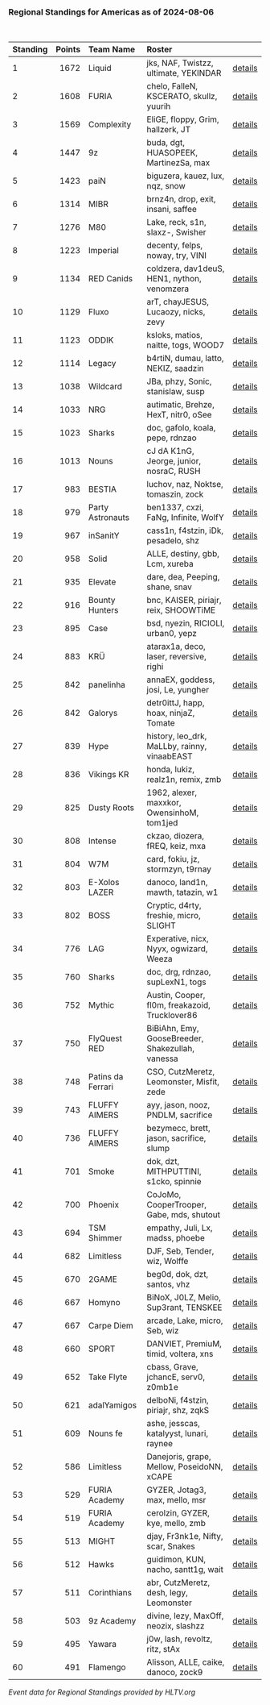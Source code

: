 ### Regional Standings for Americas as of 2024-08-06<br />
<br />

| Standing | Points | Team Name         | Roster                                           |                                                                                        |
| :- | -: | :- | :- | :- |
| 1        |   1672 | Liquid            | jks, NAF, Twistzz, ultimate, YEKINDAR            | [details](details/0009--liquid--jks-naf-twistzz-ultimate-yekindar.md)                  |
| 2        |   1608 | FURIA             | chelo, FalleN, KSCERATO, skullz, yuurih          | [details](details/0012--furia--chelo-fallen-kscerato-skullz-yuurih.md)                 |
| 3        |   1569 | Complexity        | EliGE, floppy, Grim, hallzerk, JT                | [details](details/0014--complexity--elige-floppy-grim-hallzerk-jt.md)                  |
| 4        |   1447 | 9z                | buda, dgt, HUASOPEEK, MartinezSa, max            | [details](details/0016--9z--buda-dgt-huasopeek-martinezsa-max.md)                      |
| 5        |   1423 | paiN              | biguzera, kauez, lux, nqz, snow                  | [details](details/0019--pain--biguzera-kauez-lux-nqz-snow.md)                          |
| 6        |   1314 | MIBR              | brnz4n, drop, exit, insani, saffee               | [details](details/0025--mibr--brnz4n-drop-exit-insani-saffee.md)                       |
| 7        |   1276 | M80               | Lake, reck, s1n, slaxz-, Swisher                 | [details](details/0027--m80--lake-reck-s1n-slaxz--swisher.md)                          |
| 8        |   1223 | Imperial          | decenty, felps, noway, try, VINI                 | [details](details/0030--imperial--decenty-felps-noway-try-vini.md)                     |
| 9        |   1134 | RED Canids        | coldzera, dav1deuS, HEN1, nython, venomzera      | [details](details/0039--red_canids--coldzera-dav1deus-hen1-nython-venomzera.md)        |
| 10       |   1129 | Fluxo             | arT, chayJESUS, Lucaozy, nicks, zevy             | [details](details/0040--fluxo--art-chayjesus-lucaozy-nicks-zevy.md)                    |
| 11       |   1123 | ODDIK             | ksloks, matios, naitte, togs, WOOD7              | [details](details/0042--oddik--ksloks-matios-naitte-togs-wood7.md)                     |
| 12       |   1114 | Legacy            | b4rtiN, dumau, latto, NEKIZ, saadzin             | [details](details/0045--legacy--b4rtin-dumau-latto-nekiz-saadzin.md)                   |
| 13       |   1038 | Wildcard          | JBa, phzy, Sonic, stanislaw, susp                | [details](details/0054--wildcard--jba-phzy-sonic-stanislaw-susp.md)                    |
| 14       |   1033 | NRG               | autimatic, Brehze, HexT, nitr0, oSee             | [details](details/0055--nrg--autimatic-brehze-hext-nitr0-osee.md)                      |
| 15       |   1023 | Sharks            | doc, gafolo, koala, pepe, rdnzao                 | [details](details/0056--sharks--doc-gafolo-koala-pepe-rdnzao.md)                       |
| 16       |   1013 | Nouns             | cJ dA K1nG, Jeorge, junior, nosraC, RUSH         | [details](details/0061--nouns--cj_da_k1ng-jeorge-junior-nosrac-rush.md)                |
| 17       |    983 | BESTIA            | luchov, naz, Noktse, tomaszin, zock              | [details](details/0068--bestia--luchov-naz-noktse-tomaszin-zock.md)                    |
| 18       |    979 | Party Astronauts  | ben1337, cxzi, FaNg, Infinite, WolfY             | [details](details/0070--party_astronauts--ben1337-cxzi-fang-infinite-wolfy.md)         |
| 19       |    967 | inSanitY          | cass1n, f4stzin, iDk, pesadelo, shz              | [details](details/0071--insanity--cass1n-f4stzin-idk-pesadelo-shz.md)                  |
| 20       |    958 | Solid             | ALLE, destiny, gbb, Lcm, xureba                  | [details](details/0076--solid--alle-destiny-gbb-lcm-xureba.md)                         |
| 21       |    935 | Elevate           | dare, dea, Peeping, shane, snav                  | [details](details/0085--elevate--dare-dea-peeping-shane-snav.md)                       |
| 22       |    916 | Bounty Hunters    | bnc, KAISER, piriajr, reix, SHOOWTiME            | [details](details/0089--bounty_hunters--bnc-kaiser-piriajr-reix-shoowtime.md)          |
| 23       |    895 | Case              | bsd, nyezin, RICIOLI, urban0, yepz               | [details](details/0091--case--bsd-nyezin-ricioli-urban0-yepz.md)                       |
| 24       |    883 | KRÜ               | atarax1a, deco, laser, reversive, righi          | [details](details/0095--kr_--atarax1a-deco-laser-reversive-righi.md)                   |
| 25       |    842 | panelinha         | annaEX, goddess, josi, Le, yungher               | [details](details/0107--panelinha--annaex-goddess-josi-le-yungher.md)                  |
| 26       |    842 | Galorys           | detr0ittJ, happ, hoax, ninjaZ, Tomate            | [details](details/0108--galorys--detr0ittj-happ-hoax-ninjaz-tomate.md)                 |
| 27       |    839 | Hype              | history, leo_drk, MaLLby, rainny, vinaabEAST     | [details](details/0111--hype--history-leo_drk-mallby-rainny-vinaabeast.md)             |
| 28       |    836 | Vikings KR        | honda, lukiz, realz1n, remix, zmb                | [details](details/0113--vikings_kr--honda-lukiz-realz1n-remix-zmb.md)                  |
| 29       |    825 | Dusty Roots       | 1962, alexer, maxxkor, OwensinhoM, tom1jed       | [details](details/0117--dusty_roots--1962-alexer-maxxkor-owensinhom-tom1jed.md)        |
| 30       |    808 | Intense           | ckzao, diozera, fREQ, keiz, mxa                  | [details](details/0121--intense--ckzao-diozera-freq-keiz-mxa.md)                       |
| 31       |    804 | W7M               | card, fokiu, jz, stormzyn, t9rnay                | [details](details/0122--w7m--card-fokiu-jz-stormzyn-t9rnay.md)                         |
| 32       |    803 | E-Xolos LAZER     | danoco, land1n, mawth, tatazin, w1               | [details](details/0123--e-xolos_lazer--danoco-land1n-mawth-tatazin-w1.md)              |
| 33       |    802 | BOSS              | Cryptic, d4rty, freshie, micro, SLIGHT           | [details](details/0124--boss--cryptic-d4rty-freshie-micro-slight.md)                   |
| 34       |    776 | LAG               | Experative, nicx, Nyyx, ogwizard, Weeza          | [details](details/0131--lag--experative-nicx-nyyx-ogwizard-weeza.md)                   |
| 35       |    760 | Sharks            | doc, drg, rdnzao, supLexN1, togs                 | [details](details/0137--sharks--doc-drg-rdnzao-suplexn1-togs.md)                       |
| 36       |    752 | Mythic            | Austin, Cooper, fl0m, freakazoid, Trucklover86   | [details](details/0139--mythic--austin-cooper-fl0m-freakazoid-trucklover86.md)         |
| 37       |    750 | FlyQuest RED      | BiBiAhn, Emy, GooseBreeder, Shakezullah, vanessa | [details](details/0141--flyquest_red--bibiahn-emy-goosebreeder-shakezullah-vanessa.md) |
| 38       |    748 | Patins da Ferrari | CSO, CutzMeretz, Leomonster, Misfit, zede        | [details](details/0142--patins_da_ferrari--cso-cutzmeretz-leomonster-misfit-zede.md)   |
| 39       |    743 | FLUFFY AIMERS     | ayy, jason, nooz, PNDLM, sacrifice               | [details](details/0145--fluffy_aimers--ayy-jason-nooz-pndlm-sacrifice.md)              |
| 40       |    736 | FLUFFY AIMERS     | bezymecc, brett, jason, sacrifice, slump         | [details](details/0147--fluffy_aimers--bezymecc-brett-jason-sacrifice-slump.md)        |
| 41       |    701 | Smoke             | dok, dzt, MITHPUTTINI, s1cko, spinnie            | [details](details/0154--smoke--dok-dzt-mithputtini-s1cko-spinnie.md)                   |
| 42       |    700 | Phoenix           | CoJoMo, CooperTrooper, Gabe, mds, shutout        | [details](details/0155--phoenix--cojomo-coopertrooper-gabe-mds-shutout.md)             |
| 43       |    694 | TSM Shimmer       | empathy, Juli, Lx, madss, phoebe                 | [details](details/0156--tsm_shimmer--empathy-juli-lx-madss-phoebe.md)                  |
| 44       |    682 | Limitless         | DJF, Seb, Tender, wiz, Wolffe                    | [details](details/0161--limitless--djf-seb-tender-wiz-wolffe.md)                       |
| 45       |    670 | 2GAME             | beg0d, dok, dzt, santos, vhz                     | [details](details/0167--2game--beg0d-dok-dzt-santos-vhz.md)                            |
| 46       |    667 | Homyno            | BiNoX, J0LZ, Melio, Sup3rant, TENSKEE            | [details](details/0169--homyno--binox-j0lz-melio-sup3rant-tenskee.md)                  |
| 47       |    667 | Carpe Diem        | arcade, Lake, micro, Seb, wiz                    | [details](details/0170--carpe_diem--arcade-lake-micro-seb-wiz.md)                      |
| 48       |    660 | SPORT             | DANVIET, PremiuM, timid, voltera, xns            | [details](details/0173--sport--danviet-premium-timid-voltera-xns.md)                   |
| 49       |    652 | Take Flyte        | cbass, Grave, jchancE, serv0, z0mb1e             | [details](details/0174--take_flyte--cbass-grave-jchance-serv0-z0mb1e.md)               |
| 50       |    621 | adalYamigos       | delboNi, f4stzin, piriajr, shz, zqkS             | [details](details/0184--adalyamigos--delboni-f4stzin-piriajr-shz-zqks.md)              |
| 51       |    609 | Nouns fe          | ashe, jesscas, katalyyst, lunari, raynee         | [details](details/0187--nouns_fe--ashe-jesscas-katalyyst-lunari-raynee.md)             |
| 52       |    586 | Limitless         | Danejoris, grape, Mellow, PoseidoNN, xCAPE       | [details](details/0191--limitless--danejoris-grape-mellow-poseidonn-xcape.md)          |
| 53       |    529 | FURIA Academy     | GYZER, Jotag3, max, mello, msr                   | [details](details/0197--furia_academy--gyzer-jotag3-max-mello-msr.md)                  |
| 54       |    519 | FURIA Academy     | cerolzin, GYZER, kye, mello, zmb                 | [details](details/0198--furia_academy--cerolzin-gyzer-kye-mello-zmb.md)                |
| 55       |    513 | MIGHT             | djay, Fr3nk1e, Nifty, scar, Snakes               | [details](details/0200--might--djay-fr3nk1e-nifty-scar-snakes.md)                      |
| 56       |    512 | Hawks             | guidimon, KUN, nacho, santt1g, wait              | [details](details/0201--hawks--guidimon-kun-nacho-santt1g-wait.md)                     |
| 57       |    511 | Corinthians       | abr, CutzMeretz, desh, legy, Leomonster          | [details](details/0202--corinthians--abr-cutzmeretz-desh-legy-leomonster.md)           |
| 58       |    503 | 9z Academy        | divine, lezy, MaxOff, neozix, slashzz            | [details](details/0203--9z_academy--divine-lezy-maxoff-neozix-slashzz.md)              |
| 59       |    495 | Yawara            | j0w, lash, revoltz, ritz, stAx                   | [details](details/0205--yawara--j0w-lash-revoltz-ritz-stax.md)                         |
| 60       |    491 | Flamengo          | Alisson, ALLE, caike, danoco, zock9              | [details](details/0206--flamengo--alisson-alle-caike-danoco-zock9.md)                  |


_Event data for Regional Standings provided by HLTV.org_<br />
